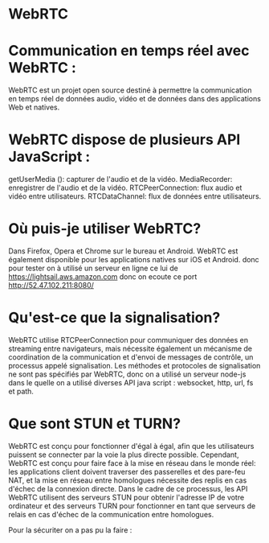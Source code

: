 # WebRTC
# Communication en temps réel avec WebRTC :
WebRTC est un projet open source destiné à permettre la communication en temps réel de données audio, vidéo et de données dans des applications Web et natives.




# WebRTC dispose de plusieurs API JavaScript :
getUserMedia (): capturer de l'audio et de la vidéo.
MediaRecorder: enregistrer de l'audio et de la vidéo.
RTCPeerConnection: flux audio et vidéo entre utilisateurs.
RTCDataChannel: flux de données entre utilisateurs.



# Où puis-je utiliser WebRTC?
Dans Firefox, Opera et Chrome sur le bureau et Android. WebRTC est également disponible pour les applications natives sur iOS et Android.
donc pour tester on à utilisé un serveur en ligne ce lui de https://lightsail.aws.amazon.com
donc on ecoute ce port http://52.47.102.211:8080/



# Qu'est-ce que la signalisation?
WebRTC utilise RTCPeerConnection pour communiquer des données en streaming entre navigateurs, mais nécessite également un mécanisme de coordination de la communication et d'envoi de messages de contrôle, un processus appelé signalisation. Les méthodes et protocoles de signalisation ne sont pas spécifiés par WebRTC, donc on a utilisé un serveur node-js dans le quelle on a utilisé diverses API java script :
websocket, http, url, fs et path.



# Que sont STUN et TURN?
WebRTC est conçu pour fonctionner d'égal à égal, afin que les utilisateurs puissent se connecter par la voie la plus directe possible. Cependant, WebRTC est conçu pour faire face à la mise en réseau dans le monde réel: les applications client doivent traverser des passerelles et des pare-feu NAT, et la mise en réseau entre homologues nécessite des replis en cas d'échec de la connexion directe. Dans le cadre de ce processus, les API WebRTC utilisent des serveurs STUN pour obtenir l'adresse IP de votre ordinateur et des serveurs TURN pour fonctionner en tant que serveurs de relais en cas d'échec de la communication entre homologues. 



Pour la sécuriter on a pas pu la faire :

